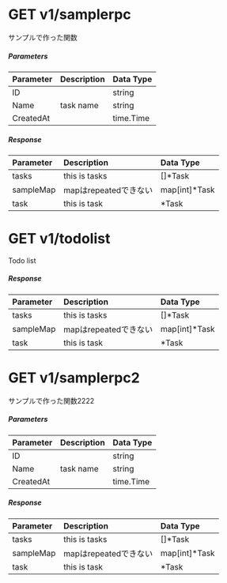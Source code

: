 # GET v1/samplerpc
 サンプルで作った関数
##### Parameters  
|Parameter|Description|Data Type|
|:--|:--|:--|
|ID||string|
|Name| task name |string|
|CreatedAt||time.Time|
##### Response  
|Parameter|Description|Data Type|
|:--|:--|:--|
|tasks| this is tasks |[]*Task|
|sampleMap| mapはrepeatedできない |map[int]*Task|
|task| this is task |*Task|
# GET v1/todolist
 Todo list
##### Response  
|Parameter|Description|Data Type|
|:--|:--|:--|
|tasks| this is tasks |[]*Task|
|sampleMap| mapはrepeatedできない |map[int]*Task|
|task| this is task |*Task|
# GET v1/samplerpc2
 サンプルで作った関数2222
##### Parameters  
|Parameter|Description|Data Type|
|:--|:--|:--|
|ID||string|
|Name| task name |string|
|CreatedAt||time.Time|
##### Response  
|Parameter|Description|Data Type|
|:--|:--|:--|
|tasks| this is tasks |[]*Task|
|sampleMap| mapはrepeatedできない |map[int]*Task|
|task| this is task |*Task|
